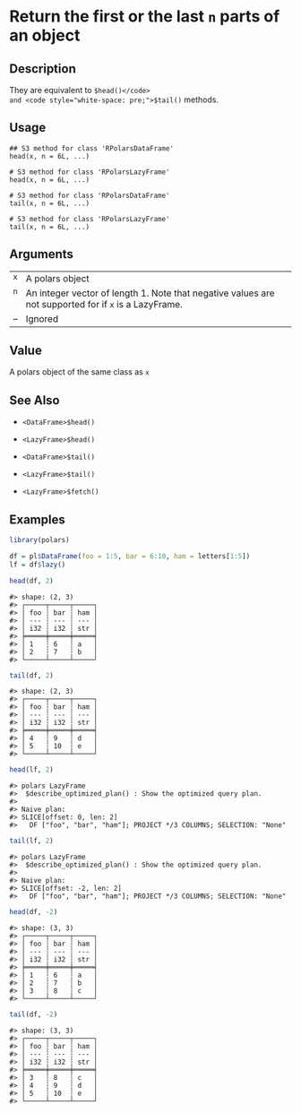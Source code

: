 

# Return the first or the last <code>n</code> parts of an object

## Description

They are equivalent to <code style="white-space: pre;">$head()</code>
and <code style="white-space: pre;">$tail()</code> methods.

## Usage

<pre><code class='language-R'>## S3 method for class 'RPolarsDataFrame'
head(x, n = 6L, ...)

# S3 method for class 'RPolarsLazyFrame'
head(x, n = 6L, ...)

# S3 method for class 'RPolarsDataFrame'
tail(x, n = 6L, ...)

# S3 method for class 'RPolarsLazyFrame'
tail(x, n = 6L, ...)
</code></pre>

## Arguments

<table>
<tr>
<td style="white-space: nowrap; font-family: monospace; vertical-align: top">
<code id="x">x</code>
</td>
<td>
A polars object
</td>
</tr>
<tr>
<td style="white-space: nowrap; font-family: monospace; vertical-align: top">
<code id="n">n</code>
</td>
<td>
An integer vector of length 1. Note that negative values are not
supported for if <code>x</code> is a LazyFrame.
</td>
</tr>
<tr>
<td style="white-space: nowrap; font-family: monospace; vertical-align: top">
<code id="...">…</code>
</td>
<td>
Ignored
</td>
</tr>
</table>

## Value

A polars object of the same class as <code>x</code>

## See Also

<ul>
<li>

<code>\<DataFrame\>$head()</code>

</li>
<li>

<code>\<LazyFrame\>$head()</code>

</li>
<li>

<code>\<DataFrame\>$tail()</code>

</li>
<li>

<code>\<LazyFrame\>$tail()</code>

</li>
<li>

<code>\<LazyFrame\>$fetch()</code>

</li>
</ul>

## Examples

``` r
library(polars)

df = pl$DataFrame(foo = 1:5, bar = 6:10, ham = letters[1:5])
lf = df$lazy()

head(df, 2)
```

    #> shape: (2, 3)
    #> ┌─────┬─────┬─────┐
    #> │ foo ┆ bar ┆ ham │
    #> │ --- ┆ --- ┆ --- │
    #> │ i32 ┆ i32 ┆ str │
    #> ╞═════╪═════╪═════╡
    #> │ 1   ┆ 6   ┆ a   │
    #> │ 2   ┆ 7   ┆ b   │
    #> └─────┴─────┴─────┘

``` r
tail(df, 2)
```

    #> shape: (2, 3)
    #> ┌─────┬─────┬─────┐
    #> │ foo ┆ bar ┆ ham │
    #> │ --- ┆ --- ┆ --- │
    #> │ i32 ┆ i32 ┆ str │
    #> ╞═════╪═════╪═════╡
    #> │ 4   ┆ 9   ┆ d   │
    #> │ 5   ┆ 10  ┆ e   │
    #> └─────┴─────┴─────┘

``` r
head(lf, 2)
```

    #> polars LazyFrame
    #>  $describe_optimized_plan() : Show the optimized query plan.
    #> 
    #> Naive plan:
    #> SLICE[offset: 0, len: 2]
    #>   DF ["foo", "bar", "ham"]; PROJECT */3 COLUMNS; SELECTION: "None"

``` r
tail(lf, 2)
```

    #> polars LazyFrame
    #>  $describe_optimized_plan() : Show the optimized query plan.
    #> 
    #> Naive plan:
    #> SLICE[offset: -2, len: 2]
    #>   DF ["foo", "bar", "ham"]; PROJECT */3 COLUMNS; SELECTION: "None"

``` r
head(df, -2)
```

    #> shape: (3, 3)
    #> ┌─────┬─────┬─────┐
    #> │ foo ┆ bar ┆ ham │
    #> │ --- ┆ --- ┆ --- │
    #> │ i32 ┆ i32 ┆ str │
    #> ╞═════╪═════╪═════╡
    #> │ 1   ┆ 6   ┆ a   │
    #> │ 2   ┆ 7   ┆ b   │
    #> │ 3   ┆ 8   ┆ c   │
    #> └─────┴─────┴─────┘

``` r
tail(df, -2)
```

    #> shape: (3, 3)
    #> ┌─────┬─────┬─────┐
    #> │ foo ┆ bar ┆ ham │
    #> │ --- ┆ --- ┆ --- │
    #> │ i32 ┆ i32 ┆ str │
    #> ╞═════╪═════╪═════╡
    #> │ 3   ┆ 8   ┆ c   │
    #> │ 4   ┆ 9   ┆ d   │
    #> │ 5   ┆ 10  ┆ e   │
    #> └─────┴─────┴─────┘
